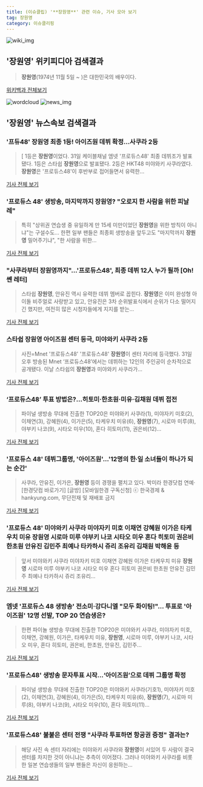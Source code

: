 ```yaml
---
title: (이슈클립) '**장원영**' 관련 이슈, 기사 모아 보기
tag: 장원영
category: 이슈클리핑
---
```

![wiki_img](https://user-images.githubusercontent.com/42597476/44503234-41136a80-a6d0-11e8-9071-6fc6418eafe4.png)
## **'**장원영**'** 위키피디아 검색결과
>**장원영**(1974년 11월 5일 ~ )은 대한민국의 배우이다.

<a href="https://ko.wikipedia.org/wiki/장원영" target="_blank">위키백과 전체보기</a>

![wordcloud](https://s3.ap-northeast-2.amazonaws.com/lyrics101-wordcloud/2018-08-31-1535725348.png)
![news_img](https://user-images.githubusercontent.com/42597476/44507050-1206f400-a6e4-11e8-8d98-7ffbfebb353f.png)
## **'**장원영**'** 뉴스속보 검색결과
### '프듀48' **장원영** 최종 1등! 아이즈원 데뷔 확정…사쿠라 2등

>[ 1등은 **장원영**이었다. 31일 케이블채널 엠넷 '프로듀스48' 최종 데뷔조가 발표됐다. 1등은 스타쉽 **장원영**으로 발표됐다. 2등은 HKT48 미야와키 사쿠라였다. **장원영**은 '프로듀스48'이 후반부로 접어들면서 유력한...

<a href="http://www.mydaily.co.kr/new_yk/html/read.php?newsid=201808312303296401&ext=na" target="_blank">기사 전체 보기</a>

### '프로듀스 48' 생방송, 마지막까지 **장원영**? "오로지 한 사람을 위한 피날레"

>특히 "상위권 연습생 중 유일하게 만 15세 미만이었던 **장원영**을 위한 방칙이 아니냐"는 구설수도... 한편 일부 팬들은 최종회 생방송을 앞두고도 "마지막까지 **장원영** 밀어주기냐", "한 사람을 위한...

<a href="http://www.ilyosisa.co.kr/news/articleView.html?idxno=151400" target="_blank">기사 전체 보기</a>

### "사쿠라부터 **장원영**까지"…'프로듀스48', 최종 데뷔 12人 누가 될까 [Oh!쎈 레터]

>스타쉽 **장원영**, 안유진 역시 유력한 데뷔 멤버로 꼽힌다. **장원영**은 이미 완성형 아이돌 비주얼로 사랑받고 있고, 안유진은 3차 순위발표식에서 순위가 다소 떨어지긴 했지만, 여전히 많은 시청자들에게 지지를 받는...

<a href="http://www.osen.co.kr/article/G1110979311" target="_blank">기사 전체 보기</a>

### 스타쉽 **장원영** 아이즈원 센터 등극, 미야와키 사쿠라 2등

>사진=Mnet '프로듀스48' '프로듀스48' **장원영**이 센터 자리에 등극했다. 31일 오후 방송된 Mnet ‘프로듀스48’에서는 데뷔하는 12인의 주인공이 순차적으로 공개됐다. 이날 스타쉽의 **장원영**과 미야와키 사쿠라가...

<a href="http://www.nextdaily.co.kr/news/article.html?id=20180831800097" target="_blank">기사 전체 보기</a>

### ‘프로듀스48’ 투표 방법은?...히토미·한초원·미유·김채원 데뷔 접전

>파이널 생방송 무대에 진출한 TOP20은 미야와키 사쿠라(1), 미야자키 미호(2), 이채연(3), 강혜원(4), 이가은(5), 타케우치 미유(6), **장원영**(7), 시로마 미루(8), 야부키 나코(9), 시타오 미우(10), 혼다 히토미(11), 권은비(12)...

<a href="http://star.mk.co.kr/new/view.php?mc=ST&year=2018&no=550402" target="_blank">기사 전체 보기</a>

### '프로듀스 48' 데뷔그룹명, '아이즈원'...'12명의 한∙일 소녀들이 하나가 되는 순간'

>사쿠라, 안유진, 이가은, **장원영** 등이 경쟁을 펼치고 있다. 박미라 한경닷컴 연예· [한경닷컴 바로가기] [글방] [모바일한경 구독신청] ⓒ 한국경제 & hankyung.com, 무단전재 및 재배포 금지

<a href="http://news.hankyung.com/article/201808319526I" target="_blank">기사 전체 보기</a>

### '프로듀스 48' 미야와키 사쿠라 미야자키 미호 이채연 강혜원 이가은 타케우치 미유 **장원영** 시로마 미루 야부키 나코 시타오 미우 혼다 히토미 권은비 한초원 안유진 김민주 최예나 타카하시 쥬리 조유리 김채원 박해윤 등

>앞서 미야와키 사쿠라 미야자키 미호 이채연 강혜원 이가은 타케우치 미유 **장원영** 시로마 미루 야부키 나코 시타오 미우 혼다 히토미 권은비 한초원 안유진 김민주 최예나 타카하시 쥬리 조유리...

<a href="http://www.iusm.co.kr/news/articleView.html?idxno=814734" target="_blank">기사 전체 보기</a>

### 엠넷 '프로듀스 48 생방송' 전소미·강다니엘 "모두 화이팅!"… 투표로 '아이즈원' 12명 선발, TOP 20 연습생은?

>한편 파이놀 생방송 무대에 진출한 TOP20은 미야와키 사쿠라, 미야자키 미호, 이채연, 강혜원, 이가은, 타케우치 미유, **장원영**, 시로마 미루, 야부키 나코, 시타오 미우, 혼다 히토미, 권은비, 한초원, 안유진, 김민주...

<a href="http://www.kyeongin.com/main/view.php?key=20180831002042218" target="_blank">기사 전체 보기</a>

### '프로듀스48' 생방송 문자투표 시작...‘아이즈원’으로 데뷔 그룹명 확정

>파이널 생방송 무대에 진출한 TOP20은 미야와키 사쿠라(기호1), 미야자키 미호(2), 이채연(3), 강혜원(4), 이가은(5), 타케우치 미유(6), **장원영**(7), 시로마 미루(8), 야부키 나코(9), 시타오 미우(10), 혼다 히토미(11)...

<a href="http://www.anewsa.com/detail.php?number=1364637&thread=07r05" target="_blank">기사 전체 보기</a>

### '프로듀스48' 불붙은 센터 전쟁 "사쿠라 투표하면 항공권 증정" 결과는?

>해당 사진 속 센터 자리에는 미야와키 사쿠라와 **장원영**이 서있어 두 사람이 결국 센터를 차지한 것이 아니냐는 추측이 이어졌다. 그러나 미야와키 사쿠라를 비롯한 일본 연습생들의 일부 팬들은 자신이 응원하는...

<a href="http://www.newstown.co.kr/news/articleView.html?idxno=338777" target="_blank">기사 전체 보기</a>


